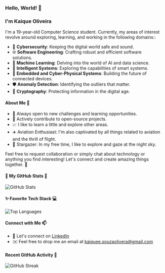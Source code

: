 ### Hello, World! 👋

### I'm Kaique Oliveira

I'm a 19-year-old Computer Science student. Currently, my areas of interest revolve around exploring, learning, and working in the following domains::

- 👾 **Cybersecurity**: Keeping the digital world safe and sound.
- 🌐 **Software Engineering**: Crafting robust and efficient software solutions.
- 🌟 **Machine Learning**: Delving into the world of AI and data science.
- 🌌 **Intelligent Systems**: Exploring the capabilities of smart systems.
- 🤖 **Embedded and Cyber-Physical Systems**: Building the future of connected devices.
- 🛡️ **Anomaly Detection**: Identifying the outliers that matter.
- 🔐 **Cryptography**: Protecting information in the digital age.

#### About Me 🚀

- 🎯 Always open to new challenges and learning opportunities.
- 🌟 Actively contribute to open-source projects.
- 📈 I like to learn a little and explore other areas.
- ✈️ Aviation Enthusiast: I'm also captivated by all things related to aviation and the thrill of flight.
- 🔭 Stargazer: In my free time, I like to explore and gaze at the night sky.

Feel free to request collaboration or simply chat about technology or anything you find interesting! Let's connect and create amazing things together. 🌟

#### 🚀 My GitHub Stats 🌌

![GitHub Stats](https://github-readme-stats.vercel.app/api?username=kaiqueso&show_icons=true&theme=dark)

#### ✨ Favorite Tech Stack 💻

![Top Languages](https://github-readme-stats.vercel.app/api/top-langs/?username=kaiqueso&layout=compact&theme=dark)

#### Connect with Me 📫

- 💼 Let's connect on [LinkedIn](https://www.linkedin.com/in/kaiqueso)
- ✉️ Feel free to drop me an email at [kaiquee.souzaolivera@gmail.com](mailto:kaiquee.souzaoliveira@gmail.com)

#### Recent GitHub Activity 📆

![GitHub Streak](https://github-readme-streak-stats.herokuapp.com?user=kaiqueso&theme=tokyonight-duo)
